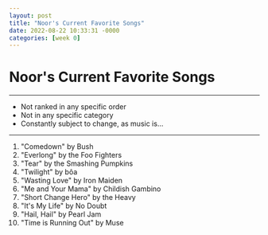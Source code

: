 ```yaml
---
layout: post
title: "Noor's Current Favorite Songs"
date: 2022-08-22 10:33:31 -0000
categories: [week 0]
---
```

# Noor's Current Favorite Songs

---

- Not ranked in any specific order
- Not in any specific category
- Constantly subject to change, as music is...

---

1. "Comedown" by Bush
2. "Everlong" by the Foo Fighters
3. "Tear" by the Smashing Pumpkins
4. "Twilight" by bôa
5. "Wasting Love" by Iron Maiden
6. "Me and Your Mama" by Childish Gambino
7. "Short Change Hero" by the Heavy
8. "It's My Life" by No Doubt
9. "Hail, Hail" by Pearl Jam
10. "Time is Running Out" by Muse
